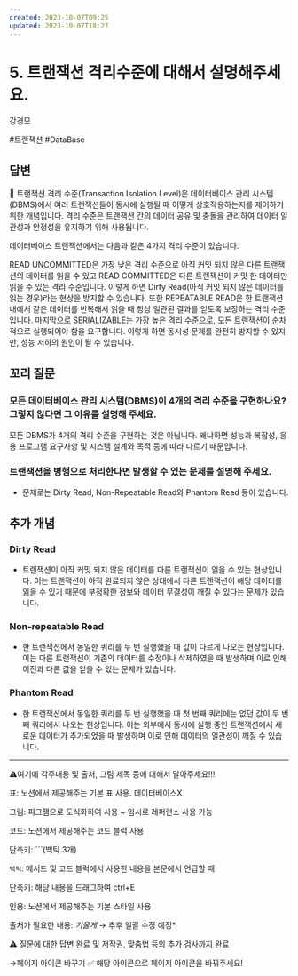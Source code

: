 ```yaml
---
created: 2023-10-07T09:25
updated: 2023-10-07T18:27
---
```

# 5. 트랜잭션 격리수준에 대해서 설명해주세요.

강경모

#트랜잭션 #DataBase  

## 답변

<aside>
📌 트랜잭션 격리 수준(Transaction Isolation Level)은 데이터베이스 관리 시스템 (DBMS)에서 여러 트랜잭션들이 동시에 실행될 때 어떻게 상호작용하는지를 제어하기 위한 개념입니다. 격리 수준은 트랜잭션 간의 데이터 공유 및 충돌을 관리하여 데이터 일관성과 안정성을 유지하기 위해 사용됩니다.

</aside>

데이터베이스 트랜잭션에서는 다음과 같은 4가지 격리 수준이 있습니다.

READ UNCOMMITTED은 가장 낮은 격리 수준으로 아직 커밋 되지 않은 다른 트랜잭션의 데이터를 읽을 수 있고 READ COMMITTED은 다른 트랜잭션이 커밋 한 데이터만 읽을 수 있는 격리 수준입니다. 이렇게 하면 Dirty Read(아직 커밋 되지 않은 데이터를 읽는 경우)라는 현상을 방지할 수 있습니다. 또한 REPEATABLE READ은 한 트랜잭션 내에서 같은 데이터를 반복해서 읽을 때 항상 일관된 결과를 얻도록 보장하는 격리 수준입니다. 마지막으로 SERIALIZABLE는 가장 높은 격리 수준으로, 모든 트랜잭션이 순차적으로 실행되어야 함을 요구합니다. 이렇게 하면 동시성 문제를 완전히 방지할 수 있지만, 성능 저하의 원인이 될 수 있습니다.

## **꼬리 질문**

### 모든 데이터베이스 관리 시스템(DBMS)이 4개의 격리 수준을 구현하나요? 그렇지 않다면 그 이유를 설명해 주세요.

모든 DBMS가 4개의 격리 수준을 구현하는 것은 아닙니다. 왜냐하면 성능과 복잡성, 응용 프로그램 요구사항 및 시스템 설계와 목적 등에 따라 다르기 때문입니다. 

### 트랜잭션을 병행으로 처리한다면 발생할 수 있는 문제를 설명해 주세요.

- 문제로는 Dirty Read, Non-Repeatable Read와 Phantom Read 등이 있습니다.

## 추가 개념

### Dirty Read

- 트랜잭션이 아직 커밋 되지 않은 데이터를 다른 트랜잭션이 읽을 수 있는 현상입니다. 이는 트랜잭션이 아직 완료되지 않은 상태에서 다른 트랜잭션이 해당 데이터를 읽을 수 있기 때문에 부정확한 정보와 데이터 무결성이 깨질 수 있다는 문제가 있습니다.

### Non-repeatable Read

- 한 트랜잭션에서 동일한 쿼리를 두 번 실행했을 때 값이 다르게 나오는 현상입니다. 이는 다른 트랜잭션이 기존의 데이터를 수정이나 삭제하였을 때 발생하며 이로 인해 이전과 다른 값을 얻을 수 있는 문제가 있습니다.

### Phantom Read

- 한 트랜잭션에서 동일한 쿼리를 두 번 실행했을 때 첫 번째 쿼리에는 없던 값이 두 번째 쿼리에서 나오는 현상입니다. 이는 외부에서 동시에 실행 중인 트랜잭션에서 새로운 데이터가 추가되었을 때 발생하며 이로 인해 데이터의 일관성이 깨질 수 있습니다.

---

⚠️여기에 각주내용 및 출처, 그림 제목 등에 대해서 달아주세요!!!

표: 노션에서 제공해주는 기본 표 사용. 데이터베이스X

그림: 피그잼으로 도식화하여 사용 ~ 임시로 레퍼런스 사용 가능

코드: 노션에서 제공해주는 코드 블럭 사용 

단축키: ```(백틱 3개)

`백틱`: 메서드 및 코드 블럭에서 사용한 내용을 본문에서 언급할 때 

단축키: 해당 내용을 드래그하여 ctrl+E

인용: 노션에서 제공해주는 기본 스타일 사용

출처가 필요한 내용: *기울게* → 추후 일괄 수정 예정*

⚠️ 질문에 대한 답변 완료 및 저작권, 맞춤법 등의 추가 검사까지 완료

→페이지 아이콘 바꾸기 ✅ 해당 아이콘으로 페이지 아이콘을 바꿔주세요!